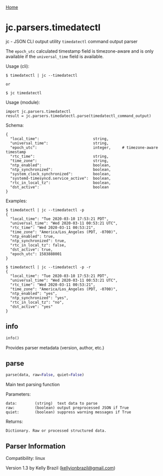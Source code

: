 [Home](https://kellyjonbrazil.github.io/jc/)

# jc.parsers.timedatectl
jc - JSON CLI output utility `timedatectl` command output parser

The `epoch_utc` calculated timestamp field is timezone-aware and is only available if the `universal_time` field is available.

Usage (cli):

    $ timedatectl | jc --timedatectl

    or

    $ jc timedatectl

Usage (module):

    import jc.parsers.timedatectl
    result = jc.parsers.timedatectl.parse(timedatectl_command_output)

Schema:

    {
      "local_time":                        string,
      "universal_time":                    string,
      "epoch_utc":                         integer,     # timezone-aware timestamp
      "rtc_time":                          string,
      "time_zone":                         string,
      "ntp_enabled":                       boolean,
      "ntp_synchronized":                  boolean,
      "system_clock_synchronized":         boolean,
      "systemd-timesyncd.service_active":  boolean,
      "rtc_in_local_tz":                   boolean,
      "dst_active":                        boolean
    }

Examples:

    $ timedatectl | jc --timedatectl -p
    {
      "local_time": "Tue 2020-03-10 17:53:21 PDT",
      "universal_time": "Wed 2020-03-11 00:53:21 UTC",
      "rtc_time": "Wed 2020-03-11 00:53:21",
      "time_zone": "America/Los_Angeles (PDT, -0700)",
      "ntp_enabled": true,
      "ntp_synchronized": true,
      "rtc_in_local_tz": false,
      "dst_active": true,
      "epoch_utc": 1583888001
    }

    $ timedatectl | jc --timedatectl -p -r
    {
      "local_time": "Tue 2020-03-10 17:53:21 PDT",
      "universal_time": "Wed 2020-03-11 00:53:21 UTC",
      "rtc_time": "Wed 2020-03-11 00:53:21",
      "time_zone": "America/Los_Angeles (PDT, -0700)",
      "ntp_enabled": "yes",
      "ntp_synchronized": "yes",
      "rtc_in_local_tz": "no",
      "dst_active": "yes"
    }


## info
```python
info()
```
Provides parser metadata (version, author, etc.)

## parse
```python
parse(data, raw=False, quiet=False)
```

Main text parsing function

Parameters:

    data:        (string)  text data to parse
    raw:         (boolean) output preprocessed JSON if True
    quiet:       (boolean) suppress warning messages if True

Returns:

    Dictionary. Raw or processed structured data.

## Parser Information
Compatibility:  linux

Version 1.3 by Kelly Brazil (kellyjonbrazil@gmail.com)
